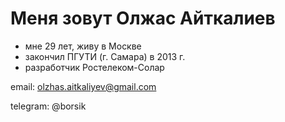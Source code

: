 # Меня зовут Олжас Айткалиев

* мне 29 лет, живу в Москве
* закончил ПГУТИ (г. Самара) в 2013 г.
* разработчик Ростелеком-Солар

email: olzhas.aitkaliyev@gmail.com

telegram: @borsik
